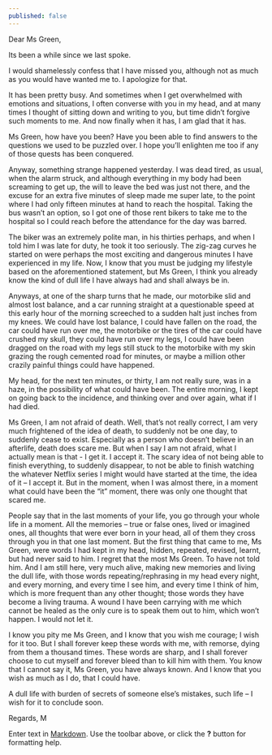 ```yaml
---
published: false
---
```

Dear Ms Green,

Its been a while since we last spoke. 

I would shamelessly confess that I have missed you, although not as much as you would have wanted me to. I apologize for that. 

It has been pretty busy. And sometimes when I get overwhelmed with emotions and situations, I often converse with you in my head, and at many times I thought of sitting down and writing to you, but time didn’t forgive such moments to me. And now finally when it has, I am glad that it has.

Ms Green, how have you been? Have you been able to find answers to the questions we used to be puzzled over. I hope you’ll enlighten me too if any of those quests has been conquered.

Anyway, something strange happened yesterday. I was dead tired, as usual, when the alarm struck, and although everything in my body had been screaming to get up, the will to leave the bed was just not there, and the excuse for an extra five minutes of sleep made me super late, to the point where I had only fifteen minutes at hand to reach the hospital. Taking the bus wasn’t an option, so I got one of those rent bikers to take me to the hospital so I could reach before the attendance for the day was barred. 

The biker was an extremely polite man, in his thirties perhaps, and when I told him I was late for duty, he took it too seriously. The zig-zag curves he started on were perhaps the most exciting and dangerous minutes I have experienced in my life. Now, I know that you must be judging my lifestyle based on the aforementioned statement, but Ms Green, I think you already know the kind of dull life I have always had and shall always be in. 

Anyways, at one of the sharp turns that he made, our motorbike slid and almost lost balance, and a car running straight at a questionable speed at this early hour of the morning screeched to a sudden halt just inches from my knees. We could have lost balance, I could have fallen on the road, the car could have run over me, the motorbike or the tires of the car could have crushed my skull, they could have run over my legs, I could have been dragged on the road with my legs still stuck to the motorbike with my skin grazing the rough cemented road for minutes, or maybe a million other crazily painful things could have happened. 

My head, for the next ten minutes, or thirty, I am not really sure, was in a haze, in the possibility of what could have been. The entire morning, I kept on going back to the incidence, and thinking over and over again, what if I had died.

Ms Green, I am not afraid of death. Well, that’s not really correct, I am very much frightened of the idea of death, to suddenly not be one day, to suddenly cease to exist. Especially as a person who doesn’t believe in an afterlife, death does scare me. But when I say I am not afraid, what I actually mean is that -  I get it. I accept it. The scary idea of not being able to finish everything, to suddenly disappear, to not be able to finish watching the whatever Netflix series I might would have started at the time, the idea of it – I accept it. 
But in the moment, when I was almost there, in a moment what could have been the “it” moment, there was only one thought that scared me. 

People say that in the last moments of your life, you go through your whole life in a moment. All the memories – true or false ones, lived or imagined ones, all thoughts that were ever born in your head, all of them they cross through you in that one last moment. But the first thing that came to me, Ms Green, were words I had kept in my head, hidden, repeated, revised, learnt, but had never said to him. I regret that the most Ms Green. To have not told him. 
And I am still here, very much alive, making new memories and living the dull life, with those words repeating/rephrasing in my head every night, and every morning, and every time I see him, and every time I think of him, which is more frequent than any other thought; those words they have become a living trauma. A wound I have been carrying with me which cannot be healed as the only cure is to speak them out to him, which won’t happen. I would not let it.

I know you pity me Ms Green, and I know that you wish me courage; I wish for it too. But I shall forever keep these words with me, with remorse, dying from them a thousand times. These words are sharp, and I shall forever choose to cut myself and forever bleed than to kill him with them.
You know that I cannot say it, Ms Green, you have always known. And I know that you wish as much as I do, that I could have.

A dull life with burden of secrets of someone else’s mistakes, such life – I wish for it to conclude soon.

Regards,
M


Enter text in [Markdown](http://daringfireball.net/projects/markdown/). Use the toolbar above, or click the **?** button for formatting help.
